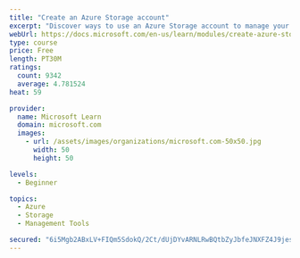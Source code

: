 ```yaml
---
title: "Create an Azure Storage account"
excerpt: "Discover ways to use an Azure Storage account to manage your data for billing, access, and storage location of your blobs, files, queues, and tables."
webUrl: https://docs.microsoft.com/en-us/learn/modules/create-azure-storage-account/
type: course
price: Free
length: PT30M
ratings:
  count: 9342
  average: 4.781524
heat: 59

provider:
  name: Microsoft Learn
  domain: microsoft.com
  images:
    - url: /assets/images/organizations/microsoft.com-50x50.jpg
      width: 50
      height: 50

levels:
  - Beginner

topics:
  - Azure
  - Storage
  - Management Tools

secured: "6i5Mgb2ABxLV+FIQm5SdokQ/2Ct/dUjDYvARNLRwBQtbZyJbfeJNXFZ4J9jesDFu3noZTbokTyERGglzhjjuDdj/Br82xN+VURBAaN51lvKzaTduUoLH/bBh0EPQaRF9a3Pi8Gtjb4OzOCEFXTceQY9CA/0OXhS4fs2vJRmk+EUp27E+9jciPGob8D770pLQFWgZWGnCwWDp9e8f0Z8tNcrX4HySuZykSfIjkkCqXtoAGf+oeZMxvjKuvCDGPIn+R4PNJG3UE35+Juhh2FHfi9Am3/U65O5mZk8jlRBkG4IrmLrGWQSlVET/JfaczxnTIN2p91rFhjdJmik6ywAm3HWIJhMNFgO3BCC1nw7Dn7T355tksTMAqeabWjA25ay+bNe2saKVlBKCwJ4pVoy1LvfbZ3JJ3f6azRWlPxx9SwI=;4XAkh8BhgYhXElbosL7vnA=="
---
```


